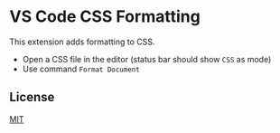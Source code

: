 # VS Code CSS Formatting

This extension adds formatting to CSS.

 * Open a CSS file in the editor (status bar should show `CSS` as mode)
 * Use command `Format Document`

## License
[MIT](https://github.com/aeschli/vscode-css-formatter/blob/HEAD/LICENSE)